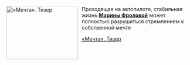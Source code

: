 <!--2025-07-29 11:00:11-->
<div class="yb">
  <div class="rss kino_kino"><a href="https://www.kino-teatr.ru/video/51804/" title="«Мечта». Тизер"><img src="https://www.kino-teatr.ru/video/4/0/51804/poster.jpg" width="196" height="147" align="left" hspace="5" style="margin: 0px 10px 0px 5px" alt="«Мечта». Тизер"/></a>Проходящая на автопилоте, стабильная жизнь <a href=https://www.kino-teatr.ru/kino/acter/w/ros/1082484/bio/ target=_blank><strong>Марины Фроловой</strong></a> может полностью разрушиться стремлением к собственной мечте <p class="titl"><a href="https://www.kino-teatr.ru/video/51804/">«Мечта». Тизер</a></p></div>
</div>
